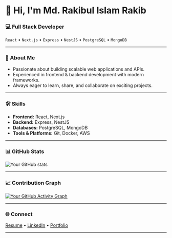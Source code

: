 # 👋 Hi, I'm Md. Rakibul Islam Rakib


### 💻 Full Stack Developer
  `React` • `Next.js` • `Express` • `NestJS` • `PostgreSQL` • `MongoDB`

---

### 🚀 About Me
- Passionate about building scalable web applications and APIs.  
- Experienced in frontend & backend development with modern frameworks.  
- Always eager to learn, share, and collaborate on exciting projects. 

---

### 🛠 Skills
- **Frontend:** React, Next.js  
- **Backend:** Express, NestJS  
- **Databases:** PostgreSQL, MongoDB
- **Tools & Platforms:** Git, Docker, AWS

---

### 📊 GitHub Stats
![Your GitHub stats](https://github-readme-stats.vercel.app/api?username=Rakib1415&show_icons=true&theme=default&hide_border=true)

---

### 📈 Contribution Graph
[![Your GitHub Activity Graph](https://github-readme-activity-graph.vercel.app/graph?username=Rakib1415&theme=github-compact&hide_border=true)](https://github.com/ashutosh00710/github-readme-activity-graph)

---

### 🌐 Connect
[Resume](https://drive.google.com/file/d/1vab5FGlxmG8KTt5hcW6qLCes72U0ZUyG/view?usp=sharing) • [LinkedIn](https://www.linkedin.com/in/md-rakibul-islam-1a2574170/) •  [Portfolio](https://www.linkedin.com/in/md-rakibul-islam-1a2574170/)

---
